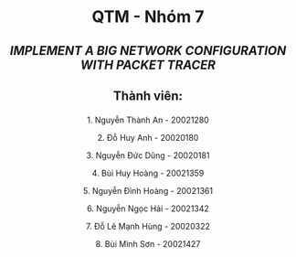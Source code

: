 # <p align="center"> QTM - Nhóm 7 </p>

## <p align="center"> ***IMPLEMENT  A BIG NETWORK CONFIGURATION WITH PACKET TRACER*** </p>

## <p align="center">Thành viên:</p>
 <p align="center"> 1. Nguyễn Thành An - 20021280 </p>
 <p align="center"> 2. Đỗ Huy Anh - 20020180 </p>
 <p align="center"> 3. Nguyễn Đức Dũng - 20020181 </p>
 <p align="center"> 4. Bùi Huy Hoàng - 20021359 </p>
 <p align="center"> 5. Nguyễn Đình Hoàng - 20021361 </p>
 <p align="center"> 6. Nguyễn Ngọc Hải - 20021342 </p>
 <p align="center"> 7. Đỗ Lê Mạnh Hùng - 20020322 </p>
 <p align="center"> 8. Bùi Minh Sơn - 20021427 </p>
